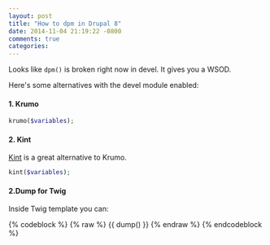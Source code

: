 ```yaml
---
layout: post
title: "How to dpm in Drupal 8"
date: 2014-11-04 21:19:22 -0800
comments: true
categories: 
---
```


Looks like `dpm()` is broken right now in devel. It gives you a WSOD.

Here's some alternatives with the devel module enabled:

#### 1. Krumo

``` php
krumo($variables);
```

#### 2. Kint
[Kint](http://raveren.github.io/kint/) is a great alternative to Krumo.

``` php
kint($variables);
```

#### 2.Dump for Twig
Inside Twig template you can:

{% codeblock %}
{% raw %}
{{ dump() }}
{% endraw %}
{% endcodeblock %}


